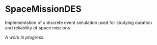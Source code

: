 # SpaceMissionDES
Implementation of a discrete event simulation used for studying duration and reliability of space missions.

*A work in progress.*

